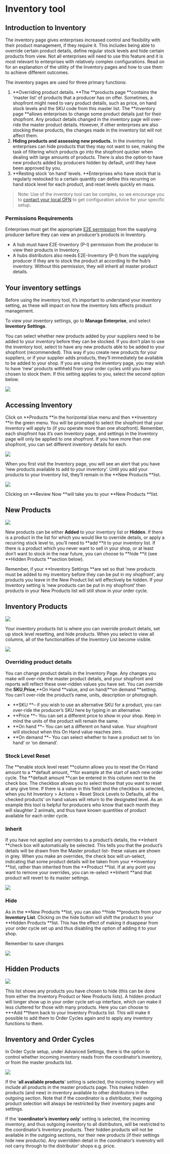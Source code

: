 # Inventory tool

## Introduction to Inventory

The inventory page gives enterprises increased control and flexibility with their product management, if they require it. This includes being able to override certain product details, define regular stock levels and hide certain products from view. Not all enterprises will need to use this feature and it is most relevant to enterprises with relatively complex configurations. Read on for an explanation of the utility of the Inventory pages and how to use them to achieve different outcomes.

The inventory pages are used for three primary functions:

1. **Overriding product details. **The **products page **contains the ‘master list’ of products that a producer has on offer. Sometimes, a shopfront might need to vary product details, such as price, on hand stock levels and the SKU code from this master list. The **inventory page **allows enterprises to change some product details just for their shopfront. Any product details changed in the inventory page will over-ride the master product details. However, if other enterprises are also stocking these products, the changes made in the inventory list will not affect them.
2. **Hiding products and assessing new products.** In the inventory list enterprises can hide products that they may not want to see, making the task of filtering which products go into the shopfront quicker when dealing with large amounts of products. There is also the option to have new products added by producers hidden by default, until they have been approved by you.
3. **Resting stock ‘on hand’ levels. **Enterprises who have stock that is regularly  restocked to a certain quantity can define this recurring on hand stock level for each product, and reset levels quickly en mass.

> Note: Use of the inventory tool can be complex, so we encourage you to [contact your local OFN](https://openfoodnetwork.org/contact/) to get configuration advice for your specific setup.

### Permissions Requirements

Enterprises must get the appropriate [E2E permission](../collaboration-with-other-enterprises/enterprise-to-enterprise-permissions-e2es.md) from the supplying producer before they can view an producer’s products in Inventory.

* A hub must have E2E-Inventory \(P-I\) permission from the producer to view their products in Inventory.
* A hubs distributors also needs E2E-Inventory \(P-I\) from the supplying producer if they are to stock the product at according to the hub’s inventory. Without this permission, they will inherit all master product details.

## Your inventory settings

Before using the inventory tool, it’s important to understand your inventory setting, as these will impact on how the inventory lists effects product management.

To view your inventory settings, go to **Manage Enterprise**, and select **Inventory Settings**.

You can select whether new products added by your suppliers need to be added to your inventory before they can be stocked. If you don’t plan to use the inventory tool, select to have any new products able to be added to your shopfront \(recommended\). This way if you create new products for your suppliers, or if your supplier adds products, they’ll immediately be available to be added to your shop. If you are using the inventory page, you may wish to have ‘new’ products withheld from your order cycles until you have chosen to stock them. If this setting applies to you, select the second option below.

![](https://openfoodnetwork.org/wp-content/uploads/2015/06/Inventory-Settings.png)

## Accessing Inventory

Click on **Products **in the horizontal blue menu and then **Inventory **in the green menu. You will be prompted to select the shopfront that your Inventory will apply to \(if you operate more than one shopfront\). Remember, each shopfront has it’s own Inventory page, and settings in the Inventory page will only be applied to one shopfront. If you have more than one shopfront, you can set different inventory details for each.

![](https://openfoodnetwork.org/wp-content/uploads/2015/06/Accessing-Inventory-1.png)

When you first visit the Inventory page, you will see an alert that you have ‘new products available to add to your inventory’. Until you add your products to your Inventory list, they’ll remain in the **New Products **list.

![](https://openfoodnetwork.org/wp-content/uploads/2015/06/New-products-alert.png)

Clicking on **Review Now **will take you to your **New Products **list.

## New Products

![](https://openfoodnetwork.org/wp-content/uploads/2015/06/New-Products.png)

New products can be either **Added** to your inventory list or **Hidden**. If there is a product in the list for which you would like to override details, or apply a recurring stock level to, you’ll need to **add **it to your inventory list. If there is a product which you never want to sell in your shop, or at least don’t want to stock in the near future, you can choose to **hide **it \(see **Hidden Products **section below\).

Remember, if your **Inventory Settings **are set so that ‘new products must be added to my inventory before they can be put in my shopfront’, any products you leave in the New Product list will effectively be hidden. If your Inventory setting is ‘new products can be put in my shopfront’ then products in your New Products list will still show in your order cycle.

## Inventory Products

![](https://openfoodnetwork.org/wp-content/uploads/2015/06/Viewing-Inventory-Settings.png)

Your inventory products list is where you can override product details, set up stock level resetting, and hide products. When you select to view all columns, all of the functionalities of the Inventory List become visible.

![](https://openfoodnetwork.org/wp-content/uploads/2015/06/Columns-1.png)

### Overriding product details

You can change product details in the Inventory Page. Any changes you make will over-ride the master product details, and your shopfront and reports will reflect these over-ridden values you have set. You can override the **SKU**,**Price**,**On Hand **value, and on hand/**on demand **setting. You can’t over-ride the product’s name, units, description or photograph.

* **SKU **– if you wish to use an alternative SKU for a product, you can over-ride the producer’s SKU here by typing in an alternative.
* **Price **– You can set a different price to show in your shop. Keep in mind the units of the product will remain the same.
* **On hand **– You can set a different on hand value. Your shopfront will stockout when this On Hand value reaches zero.
* **On demand **– You can select whether to have a product set to ‘on hand’ or ‘on demand’.

### Stock Level Reset

The **enable stock level reset **column allows you to reset the On Hand amount to a **default amount, **for example at the start of each new order cycle. The **default amount **can be entered in this column next to the check box. The checkbox allows you to select those that you want to reset at any give time. If there is a value in this field and the checkbox is selected, when you hit Inventory &gt; Actions &gt; Reset Stock Levels to Defaults, all the checked products’ on hand values will return to the designated level. As an example this tool is helpful for producers who know that each month they will slaughter 2 animals, and thus have known quantities of product available for each order cycle.

### Inherit

If you have not applied any overrides to a product’s details, the **Inherit **check box will automatically be selected. This tells you that the product’s details will be drawn from the Master product list- these values are shown in grey. When you make an overrides, the check box will un-select, indicating that some product details will be taken from your **Inventory **list, rather than inherited from the **Product **list. If at any point you want to remove your overrides, you can re-select **Inherit **and that product will revert to its master settings.

![](https://openfoodnetwork.org/wp-content/uploads/2015/06/Inherited.png)

### Hide

As in the **New Products **list, you can also **hide **products from your **Inventory List**. Clicking on the hide button will shift the product to your **Hidden Products **list. This has the effect of making it disappear from your order cycle set up and thus disabling the option of adding it to your shop.

Remember to save changes 

![](https://openfoodnetwork.org/wp-content/uploads/2015/06/Save-changes.png)

## Hidden Products

![](https://openfoodnetwork.org/wp-content/uploads/2015/06/Hidden-products.png)

This list shows any products you have chosen to hide \(this can be done from either the Inventory Product or New Products lists\). A hidden product will longer show up in your order cycle set-up interface, which can make it less cluttered for those with many products. Here you can choose to **+Add **them back to your Inventory Products list. This will make it possible to add them to Order Cycles again and to apply any inventory functions to them.

## Inventory and Order Cycles

In Order Cycle setup, under Advanced Settings, there is the option to control whether incoming inventory reads from the coordinator’s inventory, or from the master products list.

![](https://openfoodnetwork.org/wp-content/uploads/2015/06/Advanced-OC-settings.png)

If the ‘**all available products**‘ setting is selected, the incoming inventory will include all products in the master products page. This makes hidden products \(and new\) in inventory available to other distributors in the outgoing section. Note that if the coordinator is a distributor, their outgoing product selection will always be restricted by their inventory pages and settings.

If the ‘**coordinator’s inventory only**‘ setting is selected, the incoming inventory, and thus outgoing inventory to all distributors, will be restricted to the coordinator’s Inventory products. Their hidden products will not be available in the outgoing sections, nor their new products \(if their settings hide new products\). Any overridden detail in the coordinator’s invenotry will not carry through to the distributor’ shops e.g. price.

